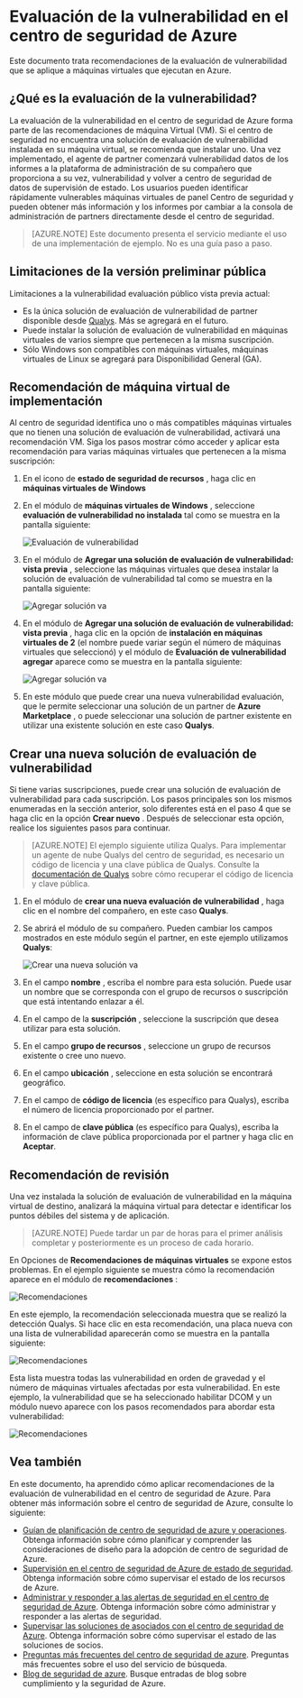 <properties
   pageTitle="Evaluación de la vulnerabilidad en el centro de seguridad de Azure | Microsoft Azure"
   description="Este documento trata recomendaciones en Centro de seguridad de Azure que ayudan a proteger sus máquinas virtuales al instalar una solución de evaluación de vulnerabilidad."
   services="security-center"
   documentationCenter="na"
   authors="YuriDio"
   manager="swadhwa"
   editor=""/>

<tags
   ms.service="security-center"
   ms.devlang="na"
   ms.topic="hero-article"
   ms.tgt_pltfrm="na"
   ms.workload="na"
   ms.date="09/27/2016"
   ms.author="yurid"/>

# <a name="vulnerability-assessment-in-azure-security-center"></a>Evaluación de la vulnerabilidad en el centro de seguridad de Azure
Este documento trata recomendaciones de la evaluación de vulnerabilidad que se aplique a máquinas virtuales que ejecutan en Azure.

## <a name="what-is-vulnerability-assessment"></a>¿Qué es la evaluación de la vulnerabilidad?

La evaluación de la vulnerabilidad en el centro de seguridad de Azure forma parte de las recomendaciones de máquina Virtual (VM). Si el centro de seguridad no encuentra una solución de evaluación de vulnerabilidad instalada en su máquina virtual, se recomienda que instalar uno. Una vez implementado, el agente de partner comenzará vulnerabilidad datos de los informes a la plataforma de administración de su compañero que proporciona a su vez, vulnerabilidad y volver a centro de seguridad de datos de supervisión de estado. Los usuarios pueden identificar rápidamente vulnerables máquinas virtuales de panel Centro de seguridad y pueden obtener más información y los informes por cambiar a la consola de administración de partners directamente desde el centro de seguridad.

> [AZURE.NOTE] Este documento presenta el servicio mediante el uso de una implementación de ejemplo. No es una guía paso a paso.

## <a name="public-preview-limitations"></a>Limitaciones de la versión preliminar pública

Limitaciones a la vulnerabilidad evaluación público vista previa actual:

- Es la única solución de evaluación de vulnerabilidad de partner disponible desde [Qualys](https://www.qualys.com/lp/azure). Más se agregará en el futuro.
- Puede instalar la solución de evaluación de vulnerabilidad en máquinas virtuales de varios siempre que pertenecen a la misma suscripción.
- Sólo Windows son compatibles con máquinas virtuales, máquinas virtuales de Linux se agregará para Disponibilidad General (GA).


## <a name="implement-virtual-machine-recommendation"></a>Recomendación de máquina virtual de implementación

Al centro de seguridad identifica uno o más compatibles máquinas virtuales que no tienen una solución de evaluación de vulnerabilidad, activará una recomendación VM. Siga los pasos mostrar cómo acceder y aplicar esta recomendación para varias máquinas virtuales que pertenecen a la misma suscripción:

1. En el icono de **estado de seguridad de recursos** , haga clic en **máquinas virtuales de Windows**
2. En el módulo de **máquinas virtuales de Windows** , seleccione **evaluación de vulnerabilidad no instalada** tal como se muestra en la pantalla siguiente:

    ![Evaluación de vulnerabilidad](./media/security-center-vulnerability-assessment-recommendations/security-center-vulnerability-assessment-fig1.png)

3. En el módulo de **Agregar una solución de evaluación de vulnerabilidad: vista previa** , seleccione las máquinas virtuales que desea instalar la solución de evaluación de vulnerabilidad tal como se muestra en la pantalla siguiente:

    ![Agregar solución va](./media/security-center-vulnerability-assessment-recommendations/security-center-vulnerability-assessment-fig2.png)

4. En el módulo de **Agregar una solución de evaluación de vulnerabilidad: vista previa** , haga clic en la opción de **instalación en máquinas virtuales de 2** (el nombre puede variar según el número de máquinas virtuales que seleccionó) y el módulo de **Evaluación de vulnerabilidad agregar** aparece como se muestra en la pantalla siguiente:

    ![Agregar solución va](./media/security-center-vulnerability-assessment-recommendations/security-center-vulnerability-assessment-fig3.png)

5. En este módulo que puede crear una nueva vulnerabilidad evaluación, que le permite seleccionar una solución de un partner de **Azure Marketplace** , o puede seleccionar una solución de partner existente en utilizar una existente solución en este caso **Qualys**.

## <a name="create-a-new-vulnerability-assessment-solution"></a>Crear una nueva solución de evaluación de vulnerabilidad

Si tiene varias suscripciones, puede crear una solución de evaluación de vulnerabilidad para cada suscripción. Los pasos principales son los mismos enumeradas en la sección anterior, solo diferentes está en el paso 4 que se haga clic en la opción **Crear nuevo** . Después de seleccionar esta opción, realice los siguientes pasos para continuar.

> [AZURE.NOTE] El ejemplo siguiente utiliza Qualys. Para implementar un agente de nube Qualys del centro de seguridad, es necesario un código de licencia y una clave pública de Qualys. Consulte la [documentación de Qualys](https://community.qualys.com/docs/DOC-5823-deploying-qualys-cloud-agents-from-microsoft-azure-security-center) sobre cómo recuperar el código de licencia y clave pública.

1. En el módulo de **crear una nueva evaluación de vulnerabilidad** , haga clic en el nombre del compañero, en este caso **Qualys**.
2. Se abrirá el módulo de su compañero. Pueden cambiar los campos mostrados en este módulo según el partner, en este ejemplo utilizamos **Qualys**:

    ![Crear una nueva solución va](./media/security-center-vulnerability-assessment-recommendations/security-center-vulnerability-assessment-fig7.png)

3. En el campo **nombre** , escriba el nombre para esta solución. Puede usar un nombre que se corresponda con el grupo de recursos o suscripción que está intentando enlazar a él.
4. En el campo de la **suscripción** , seleccione la suscripción que desea utilizar para esta solución.
5. En el campo **grupo de recursos** , seleccione un grupo de recursos existente o cree uno nuevo.
6. En el campo **ubicación** , seleccione en esta solución se encontrará geográfico.
7. En el campo de **código de licencia** (es específico para Qualys), escriba el número de licencia proporcionado por el partner.
8. En el campo de **clave pública** (es específico para Qualys), escriba la información de clave pública proporcionada por el partner y haga clic en **Aceptar**.

## <a name="review-recommendation"></a>Recomendación de revisión

Una vez instalada la solución de evaluación de vulnerabilidad en la máquina virtual de destino, analizará la máquina virtual para detectar e identificar los puntos débiles del sistema y de aplicación.

> [AZURE.NOTE] Puede tardar un par de horas para el primer análisis completar y posteriormente es un proceso de cada horario.

En Opciones de **Recomendaciones de máquinas virtuales** se expone estos problemas. En el ejemplo siguiente se muestra cómo la recomendación aparece en el módulo de **recomendaciones** :

![Recomendaciones](./media/security-center-vulnerability-assessment-recommendations/security-center-vulnerability-assessment-fig4.png)

En este ejemplo, la recomendación seleccionada muestra que se realizó la detección Qualys. Si hace clic en esta recomendación, una placa nueva con una lista de vulnerabilidad aparecerán como se muestra en la pantalla siguiente:

![Recomendaciones](./media/security-center-vulnerability-assessment-recommendations/security-center-vulnerability-assessment-fig5.png)

Esta lista muestra todas las vulnerabilidad en orden de gravedad y el número de máquinas virtuales afectadas por esta vulnerabilidad. En este ejemplo, la vulnerabilidad que se ha seleccionado habilitar DCOM y un módulo nuevo aparece con los pasos recomendados para abordar esta vulnerabilidad:

![Recomendaciones](./media/security-center-vulnerability-assessment-recommendations/security-center-vulnerability-assessment-fig6.png)


## <a name="see-also"></a>Vea también

En este documento, ha aprendido cómo aplicar recomendaciones de la evaluación de vulnerabilidad en el centro de seguridad de Azure. Para obtener más información sobre el centro de seguridad de Azure, consulte lo siguiente:

- [Guían de planificación de centro de seguridad de azure y operaciones](security-center-planning-and-operations-guide.md). Obtenga información sobre cómo planificar y comprender las consideraciones de diseño para la adopción de centro de seguridad de Azure.
- [Supervisión en el centro de seguridad de Azure de estado de seguridad](security-center-monitoring.md). Obtenga información sobre cómo supervisar el estado de los recursos de Azure.
- [Administrar y responder a las alertas de seguridad en el centro de seguridad de Azure](security-center-managing-and-responding-alerts.md). Obtenga información sobre cómo administrar y responder a las alertas de seguridad.
- [Supervisar las soluciones de asociados con el centro de seguridad de Azure](security-center-partner-solutions.md). Obtenga información sobre cómo supervisar el estado de las soluciones de socios.
- [Preguntas más frecuentes del centro de seguridad de azure](security-center-faq.md). Preguntas más frecuentes sobre el uso del servicio de búsqueda.
- [Blog de seguridad de azure](http://blogs.msdn.com/b/azuresecurity/). Busque entradas de blog sobre cumplimiento y la seguridad de Azure.
